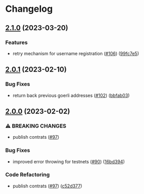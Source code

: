 # Changelog

## [2.1.0](https://github.com/fairDataSociety/fdp-contracts/compare/fdp-contracts-js-lib-v2.0.1...fdp-contracts-js-lib-v2.1.0) (2023-03-20)


### Features

* retry mechanism for username registration ([#106](https://github.com/fairDataSociety/fdp-contracts/issues/106)) ([99fc7e5](https://github.com/fairDataSociety/fdp-contracts/commit/99fc7e5c0045eac2d6dbd6b704ad7f946723816a))

## [2.0.1](https://github.com/fairDataSociety/fdp-contracts/compare/fdp-contracts-js-lib-v2.0.0...fdp-contracts-js-lib-v2.0.1) (2023-02-10)


### Bug Fixes

* return back previous goerli addresses ([#102](https://github.com/fairDataSociety/fdp-contracts/issues/102)) ([bbfab03](https://github.com/fairDataSociety/fdp-contracts/commit/bbfab03ce882297c4bb325a65f7ecceb090cc97d))

## [2.0.0](https://github.com/fairDataSociety/fdp-contracts/compare/fdp-contracts-js-lib-v1.0.4...fdp-contracts-js-lib-v2.0.0) (2023-02-02)


### ⚠ BREAKING CHANGES

* publish contrats ([#97](https://github.com/fairDataSociety/fdp-contracts/issues/97))

### Bug Fixes

* improved error throwing for testnets ([#90](https://github.com/fairDataSociety/fdp-contracts/issues/90)) ([16bd394](https://github.com/fairDataSociety/fdp-contracts/commit/16bd39429d5d30065cf2c5f99e7296a72c109a01))


### Code Refactoring

* publish contrats ([#97](https://github.com/fairDataSociety/fdp-contracts/issues/97)) ([c52d377](https://github.com/fairDataSociety/fdp-contracts/commit/c52d3772861f4ddce25d6b0794c1761ab052388e))

